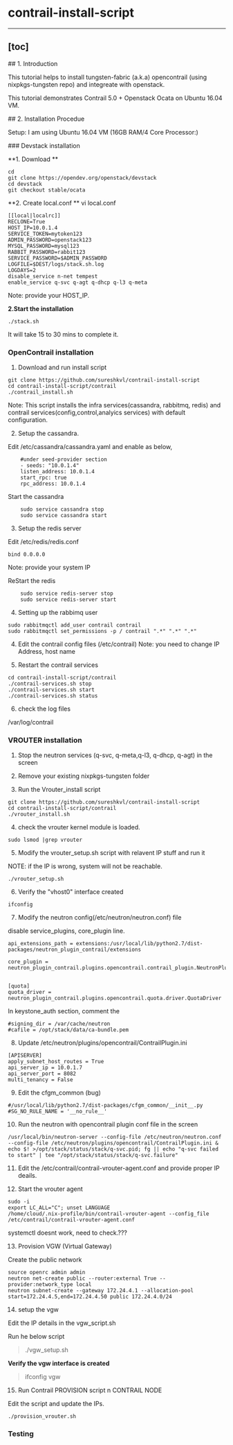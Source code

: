 # contrail-install-script




---
[toc]
---











## 1. Introduction

This tutorial helps to install tungsten-fabric (a.k.a) opencontrail (using nixpkgs-tungsten repo) and integreate with openstack.


This tutorial demonstrates Contrail 5.0 + Openstack Ocata on Ubuntu 16.04 VM.






## 2. Installation Procedue

Setup:  I am using Ubuntu 16.04 VM (16GB RAM/4 Core Processor:)



### Devstack installation

**1. Download **

```
cd 
git clone https://opendev.org/openstack/devstack
cd devstack
git checkout stable/ocata
```


**2. Create local.conf **
vi local.conf


```
[[local|localrc]]
RECLONE=True
HOST_IP=10.0.1.4
SERVICE_TOKEN=mytoken123
ADMIN_PASSWORD=openstack123
MYSQL_PASSWORD=mysql123
RABBIT_PASSWORD=rabbit123
SERVICE_PASSWORD=$ADMIN_PASSWORD
LOGFILE=$DEST/logs/stack.sh.log
LOGDAYS=2
disable_service n-net tempest
enable_service q-svc q-agt q-dhcp q-l3 q-meta 
```
Note: provide your HOST_IP.

**2.Start the installation**


```
./stack.sh
```

It will take 15 to 30 mins to complete it.



### OpenContrail installation

1. Download and run install script 

```
git clone https://github.com/sureshkvl/contrail-install-script
cd contrail-install-script/contrail
./contrail_install.sh
```

Note: This script installs the infra services(cassandra, rabbitmq, redis) and contrail services(config,control,analyics services) with default configuration.


2. Setup the cassandra.

Edit /etc/cassandra/cassandra.yaml and enable as below,

```
	#under seed-provider section
	- seeds: "10.0.1.4"
	listen_address: 10.0.1.4
	start_rpc: true
	rpc_address: 10.0.1.4

```

Start the cassandra

```
	sudo service cassandra stop
	sudo service cassandra start

```

3. Setup the redis server

Edit /etc/redis/redis.conf

```
bind 0.0.0.0
```
Note: provide your system IP

ReStart the redis

```
	sudo service redis-server stop
	sudo service redis-server start

```

4. Setting up the rabbimq user

```
sudo rabbitmqctl add_user contrail contrail
sudo rabbitmqctl set_permissions -p / contrail ".*" ".*" ".*"
```


4. Edit the contrail config files (/etc/contrail)
Note: you need to change IP Address, host name


5. Restart the contrail services

```
cd contrail-install-script/contrail
./contrail-services.sh stop
./contrail-services.sh start
./contrail-services.sh status
```

6. check the log files

/var/log/contrail




### VROUTER installation


1. Stop the neutron services (q-svc, q-meta,q-l3, q-dhcp, q-agt) in the screen

2. Remove your existing nixpkgs-tungsten folder

3. Run the Vrouter_install script

```
git clone https://github.com/sureshkvl/contrail-install-script
cd contrail-install-script/contrail
./vrouter_install.sh
```

4. check the vrouter kernel module is loaded. 
```
sudo lsmod |grep vrouter
```


5. Modify the vrouter_setup.sh script with relavent IP stuff and run it

NOTE:  if the IP is wrong, system will not be reachable.


```
./vrouter_setup.sh

```


6. Verify the "vhost0" interface created


```
ifconfig
```


7. Modify the neutron config(/etc/neutron/neutron.conf) file

disable  service_plugins, core_plugin line.

```
api_extensions_path = extensions:/usr/local/lib/python2.7/dist-packages/neutron_plugin_contrail/extensions

core_plugin = neutron_plugin_contrail.plugins.opencontrail.contrail_plugin.NeutronPluginContrailCoreV2


[quota]
quota_driver = neutron_plugin_contrail.plugins.opencontrail.quota.driver.QuotaDriver

```
In keystone_auth section, comment the
```
#signing_dir = /var/cache/neutron
#cafile = /opt/stack/data/ca-bundle.pem
```


8. Update /etc/neutron/plugins/opencontrail/ContrailPlugin.ini

```
[APISERVER]
apply_subnet_host_routes = True
api_server_ip = 10.0.1.7
api_server_port = 8082
multi_tenancy = False
```

9.  Edit the cfgm_common (bug)

```
#/usr/local/lib/python2.7/dist-packages/cfgm_common/__init__.py
#SG_NO_RULE_NAME = '__no_rule__'
```


10. Run the neutron with opencontrail plugin conf file in the screen

```
/usr/local/bin/neutron-server --config-file /etc/neutron/neutron.conf --config-file /etc/neutron/plugins/opencontrail/ContrailPlugin.ini & echo $! >/opt/stack/status/stack/q-svc.pid; fg || echo "q-svc failed to start" | tee "/opt/stack/status/stack/q-svc.failure"
```


11. Edit the /etc/contrail/contrail-vrouter-agent.conf and provide proper IP deails.


12. Start the vrouter agent
```
sudo -i
export LC_ALL="C"; unset LANGUAGE
/home/cloud/.nix-profile/bin/contrail-vrouter-agent --config_file /etc/contrail/contrail-vrouter-agent.conf
```
systemctl doesnt work, need to check.???


13. Provision VGW (Virtual Gateway)

Create  the public network

```
source openrc admin admin
neutron net-create public --router:external True --provider:network_type local
neutron subnet-create --gateway 172.24.4.1 --allocation-pool start=172.24.4.5,end=172.24.4.50 public 172.24.4.0/24
```

14. setup the vgw

Edit the IP details in the vgw_script.sh

Run he below script
>./vgw_setup.sh


**Verify the vgw interface is created**
>ifconfig vgw


15. Run Contrail PROVISION script n CONTRAIL NODE

Edit the script and update the IPs.

```
./provision_vrouter.sh
```




### Testing

